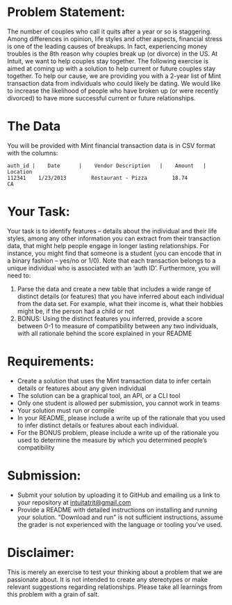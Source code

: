 # Problem Statement:
The number of couples who call it quits after a year or so is staggering. Among differences in opinion, life styles and other aspects, financial stress is one of the leading causes of breakups. In fact, experiencing money troubles is the 8th reason why couples break up (or divorce) in the US. At Intuit, we want to help couples stay together. The following exercise is aimed at coming up with a solution to help current or future couples stay together.
To help our cause, we are providing you with a 2-year list of Mint transaction data from individuals who could likely be dating. We would like to increase the likelihood of people who have broken up (or were recently divorced) to have more successful current or future relationships.

# The Data
You will be provided with Mint financial transaction data is in CSV format with the columns:
```
auth_id |    Date      |    Vendor Description   |    Amount   |   Location
112341    1/23/2013        Restaurant - Pizza        18.74           CA
```

# Your Task:
Your task is to identify features – details about the individual and their life styles, among any other information you can extract from their transaction data, that might help people engage in longer lasting relationships. For instance, you might find that someone is a student (you can encode that in a binary fashion – yes/no or 1/0). Note that each transaction belongs to a unique individual who is associated with an ‘auth ID’. Furthermore, you will need to:

1. Parse the data and create a new table that includes a wide range of distinct details (or features) that you have inferred about each individual from the data set. For example, what their income is, what their hobbies might be, if the person had a child or not
2. BONUS: Using the distinct features you inferred, provide a score between 0-1 to measure of compatibility between any two individuals, with all rationale behind the score explained in your README
 
# Requirements:
* Create a solution that uses the Mint transaction data to infer certain details or features about any given individual
* The solution can be a graphical tool, an API, or a CLI tool
* Only one student is allowed per submission, you cannot work in teams
* Your solution must run or compile
* In your README, please include a write up of the rationale that you used to infer distinct details or features about each individual.
* For the BONUS problem, please include a write up of the rationale you used to determine the measure by which you determined people’s compatibility
 
# Submission:
* Submit your solution by uploading it to GitHub and emailing us a link to your repository at intuitatrit@gmail.com
* Provide a README with detailed instructions on installing and running your solution. "Download and run" is not sufficient instructions, assume the grader is not experienced with the language or tooling you've used.
 
# Disclaimer:
This is merely an exercise to test your thinking about a problem that we are passionate about. It is not intended to create any stereotypes or make relevant suggestions regarding relationships. Please take all learnings from this problem with a grain of salt.